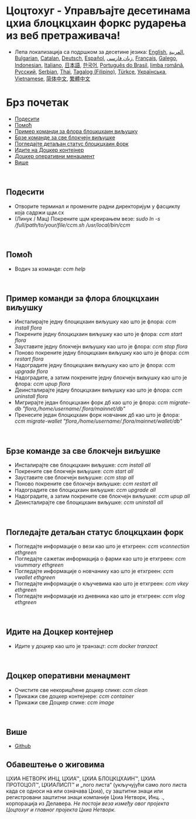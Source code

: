 # Цоцтохуг - Управљајте десетинама цхиа блоцкцхаин форкс рударења из веб претраживача!
- Лепа локализација са подршком за десетине језика: [English](./ccm_en.md), [العربية](./ccm_ar.md), [Bulgarian](./ccm_bg.md), [Catalan](./ccm_ca.md), [Deutsch](./ccm_de.md), [Español](./ccm_es.md), [زبان فارسی](./ccm_fa.md), [Français](./ccm_fr.md), [Galego](./ccm_gl.md), [Indonesian](./ccm_id.md), [Italiano](./ccm_it.md), [日本語](./ccm_ja.md), [한국어](./ccm_ko.md), [Português do Brasil](./ccm_pt.md), [limba română](./ccm_ro.md), [Русский](./ccm_ru.md), [Serbian](./ccm_sr.md), [Thai](./ccm_th.md), [Tagalog (Filipino)](./ccm_tl.md), [Türkçe](./ccm_tr.md), [Українська](./ccm_uk.md), [Vietnamese](./ccm_vi.md), [简体中文](./ccm_zh-CN.md), [繁體中文](./ccm_zh-TW.md)


# Брз почетак
  - [Подесити](#ccm-setup)
  - [Помоћ](#ccm-help)
  - [Пример команди за флора блоцкцхаин виљушку](#ccm-sample)
  - [Брзе команде за све блокчејн виљушке](#ccm-all)
  - [Погледајте детаљан статус блоцкцхаин форк](#ccm-view)
  - [Идите на Доцкер контејнер](#ccm-docker)
  - [Доцкер оперативни менаџмент](#ccm-docker-manage)
  - [Више](#ccm-more)
  

<p id="ccm-setup">&nbsp;</p>

## Подесити
- Отворите терминал и промените радни директоријум у фасциклу која садржи ццм.сх
- (Линук / Мац) Покрените ццм креирањем везе: <i>sudo ln -s /full/path/to/your/file/ccm.sh /usr/local/bin/ccm</i>


<p id="ccm-help">&nbsp;</p>

## Помоћ
- Водич за команде: <i>ccm help</i>


<p id="ccm-sample">&nbsp;</p>

## Пример команди за флора блоцкцхаин виљушку
- Инсталирајте једну блоцкцхаин виљушку као што је флора: <i>ccm install flora</i>
- Покрените једну блоцкцхаин виљушку као што је флора: <i>ccm start flora</i>
- Зауставите једну блокчејн виљушку као што је флора: <i>ccm stop flora</i>
- Поново покрените једну блоцкцхаин виљушку као што је флора: <i>ccm restart flora</i>
- Надоградите једну блоцкцхаин виљушку као што је флора: <i>ccm upgrade flora</i>
- Надоградите, а затим покрените једну блокчејн виљушку као што је флора: <i>ccm upup flora</i>
- Деинсталирајте једну блоцкцхаин виљушку као што је флора: <i>ccm uninstall flora</i>
- Мигрирајте један блоцкцхаин форк дб као што је флора: <i>ccm migrate-db "flora,/home/username/.flora/mainnet/db"</i>
- Пренесите један блоцкцхаин форк новчаник дб као што је флора: <i>ccm migrate-wallet "flora,/home/username/.flora/mainnet/wallet/db"</i>


<p id="ccm-all">&nbsp;</p>

## Брзе команде за све блокчејн виљушке
- Инсталирајте све блоцкцхаин виљушке: <i>ccm install all</i>
- Покрените све блокчејн виљушке: <i>ccm start all</i>
- Зауставите све блокчејн виљушке: <i>ccm stop all</i>
- Поново покрените све блокчејн виљушке: <i>ccm restart all</i>
- Надоградите све блоцкцхаин виљушке: <i>ccm upgrade all</i>
- Надоградите, а затим покрените све блокчејн виљушке: <i>ccm upup all</i>
- Деинсталирајте све блоцкцхаин виљушке: <i>ccm uninstall all</i>


<p id="ccm-view">&nbsp;</p>

## Погледајте детаљан статус блоцкцхаин форк
- Погледајте информације о вези као што је етхгреен: <i>ccm vconnection ethgreen</i>
- Погледајте сажетак информација о фарми као што је етхгреен: <i>ccm vsummary ethgreen</i>
- Погледајте информације о новчанику као што је етхгреен: <i>ccm vwallet ethgreen</i>
- Погледајте информације о кључевима као што је етхгреен: <i>ccm vkey ethgreen</i>
- Погледајте информације из дневника као што је етхгреен: <i>ccm vlog ethgreen</i>


<p id="ccm-docker">&nbsp;</p>

## Идите на Доцкер контејнер
- Идите у доцкер као што је транзацт: <i>ccm docker tranzact</i>


<p id="ccm-docker-manage">&nbsp;</p>

## Доцкер оперативни менаџмент
- Очистите све некоришћене доцкер слике: <i>ccm clean</i>
- Прикажи све доцкер контејнере: <i>ccm container</i>
- Прикажи све Доцкер слике: <i>ccm image</i>


<p id="ccm-more">&nbsp;</p>

## Више
- [Github](https://github.com/raingggg/coctohug-manager)

## Обавештење о жиговима
ЦХИА НЕТВОРК ИНЦ, ЦХИА™, ЦХИА БЛОЦКЦХАИН™, ЦХИА ПРОТОЦОЛ™, ЦХИАЛИСП™ и „лого листа“ (укључујући само лого листа када се односи на или означава Цхиа), су заштитни знаци или регистровани заштитни знаци компаније Цхиа Нетворк, Инц. ., корпорација из Делавера. *Не постоји веза између овог пројекта Цоцтохуг и главног пројекта Цхиа Нетворк.*
 
 
 
 
